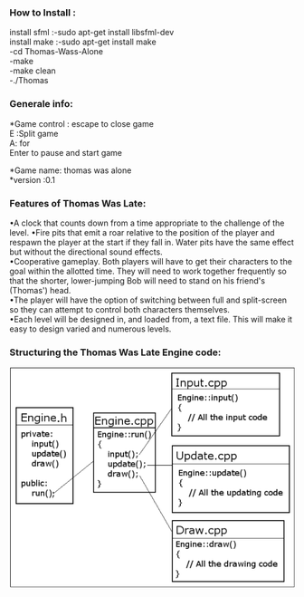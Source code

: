 <!--<p align="center">
    <img src="https://github.com/amaraoussama94/Zombie-Shooter/blob/main/game%200.2.png"  >  
</p>-->

<h3 align="left">How to Install : </h3> 

install sfml :-sudo apt-get install libsfml-dev</br>
install make :-sudo apt-get install  make</br>
              -cd Thomas-Wass-Alone </br>
              -make</br>
              -make clean</br>
              -./Thomas</br>


<h3 align="left">Generale info: </h3>    
*Game control :
escape to close  game</br>
E :Split game  </br>
A: for  </br>
Enter to pause and start game </br>

*Game name:   thomas was alone</br>
*version :0.1</br>

<h3 align="left">Features of Thomas Was Late:</h3>   
•A clock that counts down from a time appropriate to the challenge of
the level.
•Fire pits that emit a roar relative to the position of the player and respawn the player at the start if they fall in. Water pits have the same effect but
without the directional sound effects.</br>
•Cooperative gameplay. Both players will have to get their characters to the goal within the allotted time. They will need to work together frequently
so that the shorter, lower-jumping Bob will need to stand on his friend's (Thomas') head.</br>
•The player will have the option of switching between full and split-screen so they can attempt to control both characters themselves.</br>
•Each level will be designed in, and loaded from, a text file. This will make it easy to design varied and numerous levels.</br>

<h3 align="left">Structuring the Thomas Was Late Engine  code:</h3>   
<p align="center">
    <img src="https://github.com/amaraoussama94/Thomas-Wass-Alone/blob/main/UML%20Engine.png"  >  
</p>
